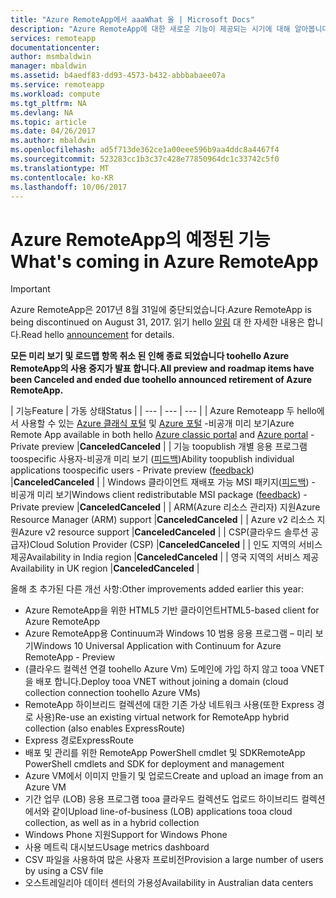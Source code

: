 ```yaml
---
title: "Azure RemoteApp에서 aaaWhat 올 | Microsoft Docs"
description: "Azure RemoteApp에 대한 새로운 기능이 제공되는 시기에 대해 알아봅니다."
services: remoteapp
documentationcenter: 
author: msmbaldwin
manager: mbaldwin
ms.assetid: b4aedf83-dd93-4573-b432-abbbabaee07a
ms.service: remoteapp
ms.workload: compute
ms.tgt_pltfrm: NA
ms.devlang: NA
ms.topic: article
ms.date: 04/26/2017
ms.author: mbaldwin
ms.openlocfilehash: ad5f713de362ce1a00eee596b9aa4ddc8a4467f4
ms.sourcegitcommit: 523283cc1b3c37c428e77850964dc1c33742c5f0
ms.translationtype: MT
ms.contentlocale: ko-KR
ms.lasthandoff: 10/06/2017
---
```

# <a name="whats-coming-in-azure-remoteapp"></a><span data-ttu-id="b166f-103">Azure RemoteApp의 예정된 기능</span><span class="sxs-lookup"><span data-stu-id="b166f-103">What's coming in Azure RemoteApp</span></span>
> [!IMPORTANT]
> <span data-ttu-id="b166f-104">Azure RemoteApp은 2017년 8월 31일에 중단되었습니다.</span><span class="sxs-lookup"><span data-stu-id="b166f-104">Azure RemoteApp is being discontinued on August 31, 2017.</span></span> <span data-ttu-id="b166f-105">읽기 hello [알림](https://go.microsoft.com/fwlink/?linkid=821148) 대 한 자세한 내용은 합니다.</span><span class="sxs-lookup"><span data-stu-id="b166f-105">Read hello [announcement](https://go.microsoft.com/fwlink/?linkid=821148) for details.</span></span>
> 
> 

<span data-ttu-id="b166f-106">**모든 미리 보기 및 로드맵 항목 취소 된 인해 종료 되었습니다 toohello Azure RemoteApp의 사용 중지가 발표 합니다.**</span><span class="sxs-lookup"><span data-stu-id="b166f-106">**All preview and roadmap items have been Canceled and ended due toohello announced retirement of Azure RemoteApp.**</span></span>

| <span data-ttu-id="b166f-107">기능</span><span class="sxs-lookup"><span data-stu-id="b166f-107">Feature</span></span> | <span data-ttu-id="b166f-108">가동 상태</span><span class="sxs-lookup"><span data-stu-id="b166f-108">Status</span></span> |
| --- | --- | --- |
| <span data-ttu-id="b166f-109">Azure Remoteapp 두 hello에서 사용할 수 있는 [Azure 클래식 포털](http://manage.windowsazure.com) 및 [Azure 포털](https://portal.azure.com) -비공개 미리 보기</span><span class="sxs-lookup"><span data-stu-id="b166f-109">Azure Remote App available in both hello [Azure classic portal](http://manage.windowsazure.com) and [Azure portal](https://portal.azure.com) - Private preview</span></span> |<span data-ttu-id="b166f-110">**Canceled**</span><span class="sxs-lookup"><span data-stu-id="b166f-110">**Canceled**</span></span> |
| <span data-ttu-id="b166f-111">기능 toopublish 개별 응용 프로그램 toospecific 사용자-비공개 미리 보기 ([피드백](https://feedback.azure.com/forums/247748-azure-remoteapp/suggestions/6067043-allow-the-ability-to-publish-specific-apps-to-spec/))</span><span class="sxs-lookup"><span data-stu-id="b166f-111">Ability toopublish individual applications toospecific users - Private preview ([feedback](https://feedback.azure.com/forums/247748-azure-remoteapp/suggestions/6067043-allow-the-ability-to-publish-specific-apps-to-spec/))</span></span> |<span data-ttu-id="b166f-112">**Canceled**</span><span class="sxs-lookup"><span data-stu-id="b166f-112">**Canceled**</span></span> |
| <span data-ttu-id="b166f-113">Windows 클라이언트 재배포 가능 MSI 패키지([피드백](https://feedback.azure.com/forums/247748-azure-remoteapp/suggestions/6627191-client-deployment-provide-an-msi-package-to-allo/)) - 비공개 미리 보기</span><span class="sxs-lookup"><span data-stu-id="b166f-113">Windows client redistributable MSI package ([feedback](https://feedback.azure.com/forums/247748-azure-remoteapp/suggestions/6627191-client-deployment-provide-an-msi-package-to-allo/)) - Private preview</span></span> |<span data-ttu-id="b166f-114">**Canceled**</span><span class="sxs-lookup"><span data-stu-id="b166f-114">**Canceled**</span></span> |
| <span data-ttu-id="b166f-115">ARM(Azure 리소스 관리자) 지원</span><span class="sxs-lookup"><span data-stu-id="b166f-115">Azure Resource Manager (ARM) support</span></span> |<span data-ttu-id="b166f-116">**Canceled**</span><span class="sxs-lookup"><span data-stu-id="b166f-116">**Canceled**</span></span> |
| <span data-ttu-id="b166f-117">Azure v2 리소스 지원</span><span class="sxs-lookup"><span data-stu-id="b166f-117">Azure v2 resource support</span></span> |<span data-ttu-id="b166f-118">**Canceled**</span><span class="sxs-lookup"><span data-stu-id="b166f-118">**Canceled**</span></span> |
| <span data-ttu-id="b166f-119">CSP(클라우드 솔루션 공급자)</span><span class="sxs-lookup"><span data-stu-id="b166f-119">Cloud Solution Provider (CSP)</span></span> |<span data-ttu-id="b166f-120">**Canceled**</span><span class="sxs-lookup"><span data-stu-id="b166f-120">**Canceled**</span></span> |
| <span data-ttu-id="b166f-121">인도 지역의 서비스 제공</span><span class="sxs-lookup"><span data-stu-id="b166f-121">Availability in India region</span></span> |<span data-ttu-id="b166f-122">**Canceled**</span><span class="sxs-lookup"><span data-stu-id="b166f-122">**Canceled**</span></span> |
| <span data-ttu-id="b166f-123">영국 지역의 서비스 제공</span><span class="sxs-lookup"><span data-stu-id="b166f-123">Availability in UK region</span></span> |<span data-ttu-id="b166f-124">**Canceled**</span><span class="sxs-lookup"><span data-stu-id="b166f-124">**Canceled**</span></span> |

<span data-ttu-id="b166f-125">올해 초 추가된 다른 개선 사항:</span><span class="sxs-lookup"><span data-stu-id="b166f-125">Other improvements added earlier this year:</span></span>

* <span data-ttu-id="b166f-126">Azure RemoteApp을 위한 HTML5 기반 클라이언트</span><span class="sxs-lookup"><span data-stu-id="b166f-126">HTML5-based client for Azure RemoteApp</span></span>
* <span data-ttu-id="b166f-127">Azure RemoteApp용 Continuum과 Windows 10 범용 응용 프로그램 – 미리 보기</span><span class="sxs-lookup"><span data-stu-id="b166f-127">Windows 10 Universal Application with Continuum for Azure RemoteApp - Preview</span></span>
* <span data-ttu-id="b166f-128">(클라우드 컬렉션 연결 toohello Azure Vm) 도메인에 가입 하지 않고 tooa VNET을 배포 합니다.</span><span class="sxs-lookup"><span data-stu-id="b166f-128">Deploy tooa VNET without joining a domain (cloud collection connection toohello Azure VMs)</span></span>
* <span data-ttu-id="b166f-129">RemoteApp 하이브리드 컬렉션에 대한 기존 가상 네트워크 사용(또한 Express 경로 사용)</span><span class="sxs-lookup"><span data-stu-id="b166f-129">Re-use an existing virtual network for RemoteApp hybrid collection (also enables ExpressRoute)</span></span>
* <span data-ttu-id="b166f-130">Express 경로</span><span class="sxs-lookup"><span data-stu-id="b166f-130">ExpressRoute</span></span>
* <span data-ttu-id="b166f-131">배포 및 관리를 위한 RemoteApp PowerShell cmdlet 및 SDK</span><span class="sxs-lookup"><span data-stu-id="b166f-131">RemoteApp PowerShell cmdlets and SDK for deployment and management</span></span>
* <span data-ttu-id="b166f-132">Azure VM에서 이미지 만들기 및 업로드</span><span class="sxs-lookup"><span data-stu-id="b166f-132">Create and upload an image from an Azure VM</span></span>
* <span data-ttu-id="b166f-133">기간 업무 (LOB) 응용 프로그램 tooa 클라우드 컬렉션도 업로드 하이브리드 컬렉션에서와 같이</span><span class="sxs-lookup"><span data-stu-id="b166f-133">Upload line-of-business (LOB) applications tooa cloud collection, as well as in a hybrid collection</span></span>
* <span data-ttu-id="b166f-134">Windows Phone 지원</span><span class="sxs-lookup"><span data-stu-id="b166f-134">Support for Windows Phone</span></span>
* <span data-ttu-id="b166f-135">사용 메트릭 대시보드</span><span class="sxs-lookup"><span data-stu-id="b166f-135">Usage metrics dashboard</span></span>
* <span data-ttu-id="b166f-136">CSV 파일을 사용하여 많은 사용자 프로비전</span><span class="sxs-lookup"><span data-stu-id="b166f-136">Provision a large number of users by using a CSV file</span></span>
* <span data-ttu-id="b166f-137">오스트레일리아 데이터 센터의 가용성</span><span class="sxs-lookup"><span data-stu-id="b166f-137">Availability in Australian data centers</span></span>

